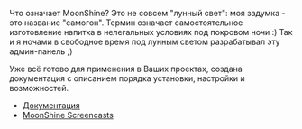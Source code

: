 Что означает MoonShine? Это не совсем "лунный свет": моя задумка - это название "самогон". 
Термин означает самостоятельное изготовление напитка в нелегальных условиях под покровом ночи :) 
Так и я ночами в свободное время под лунным светом разрабатывал эту админ-панель ;)

Уже всё готово для применения в Ваших проектах, создана документация с описанием порядка установки, 
настройки и возможностей.

[//]: # "materials"

- [Документация](https://moonshine.cutcode.dev/)
- [MoonShine Screencasts](https://youtube.com/playlist?list=PLTucyHptHtTnfDI18bZnYEgvJIFmW8fGy)

[//]: # "/materials"
